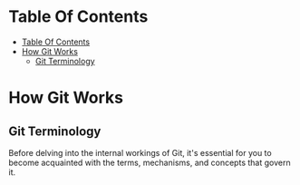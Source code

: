 # Table Of Contents

- [Table Of Contents](#table-of-contents)
- [How Git Works](#how-git-works)
  - [Git Terminology](#git-terminology)

# How Git Works

## Git Terminology

Before delving into the internal workings of Git, it's essential for you to become acquainted with the terms, mechanisms, and concepts that govern it.
